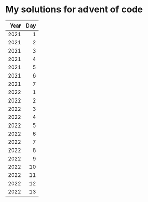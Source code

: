 # My solutions for advent of code

|Year|Day|
|----:|-----:|
|2021|1|
|2021|2|
|2021|3|
|2021|4|
|2021|5|
|2021|6|
|2021|7|
|2022|1|
|2022|2|
|2022|3|
|2022|4|
|2022|5|
|2022|6|
|2022|7|
|2022|8|
|2022|9|
|2022|10|
|2022|11|
|2022|12|
|2022|13|
